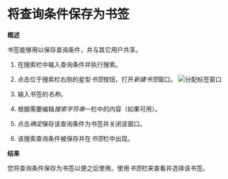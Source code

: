# 将查询条件保存为书签

**概述**

书签能够用以保存查询条件，并与其它用户共享。

1. 在搜索栏中输入查询条件并执行搜索。

2. 点击位于搜索栏右侧的星型*书签*按钮，打开*新建书签*窗口。
![分配标签窗口](images/Using_Search_Bookmarks_and_Tags-Bookmark_Icon.png)

3. 输入书签的*名称*。

4. 根据需要编辑*搜索字符串*一栏中的内容（如果可用）。

5. 点击*确定*保存该查询条件为书签并关闭该窗口。

6. 该搜索查询条件被保存并在*书签*栏中出现。

**结果**

您将查询条件保存为书签以便之后使用。使用*书签*栏来查看并选择该书签。


